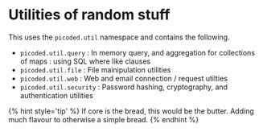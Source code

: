 # Utilities of random stuff

This uses the `picoded.util` namespace and contains the following.

+ `picoded.util.query` : In memory query, and aggregation for collections of maps : using SQL where like clauses
+ `picoded.util.file` : File mainipulation utilities
+ `picoded.util.web` : Web and email connection / request utilties
+ `picoded.util.security` : Password hashing, cryptography, and authentication utilities

{% hint style='tip' %}
If core is the bread, this would be the butter. Adding much flavour to otherwise a simple bread.
{% endhint %}
